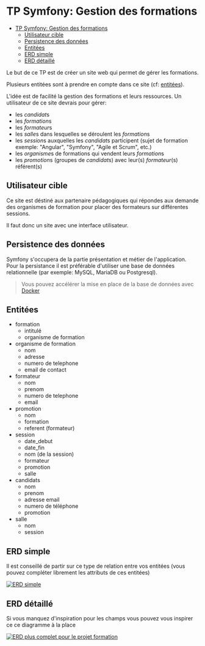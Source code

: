 # TP Symfony: Gestion des formations

- [TP Symfony: Gestion des formations](#tp-symfony-gestion-des-formations)
  - [Utilisateur cible](#utilisateur-cible)
  - [Persistence des données](#persistence-des-données)
  - [Entitées](#entitées)
  - [ERD simple](#erd-simple)
  - [ERD détaillé](#erd-détaillé)

Le but de ce TP est de créer un site web qui permet de gérer les formations.

Plusieurs entitées sont à prendre en compte dans ce site (cf: [entitées](#entitées)).

L'idée est de facilité la gestion des formations et leurs ressources.
Un utilisateur de ce site devrais pour gérer:

- les *candidat*s
- les *formation*s
- les *formateur*s
- les *salle*s dans lesquelles se déroulent les *formation*s
- les *session*s auxquelles les *candidat*s participent (sujet de formation exemple: "Angular", "Symfony", "Agile et Scrum", etc.)
- les *organisme*s de formations qui vendent leurs *formation*s
- les *promotion*s (groupes de *candidat*s) avec leur(s) *formateur*(s) référent(s)

## Utilisateur cible

Ce site est déstiné aux partenaire pédagogiques qui répondes aux demande des organismes de formation pour placer des formateurs sur différentes sessions.

Il faut donc un site avec une interface utilisateur.

## Persistence des données

Symfony s'occupera de la partie présentation et métier de l'application. Pour la persistance il est préférable d'utiliser une base de données relationnelle (par exemple: MySQL, MariaDB ou Postgresql).

> Vous pouvez accélérer la mise en place de la base de données avec [Docker](https://www.docker.com/)

## Entitées

- formation
  - intitulé
  - organisme de formation
- organisme de formation
  - nom
  - adresse
  - numero de telephone
  - email de contact
- formateur
  - nom
  - prenom
  - numero de telephone
  - email
- promotion
  - nom
  - formation
  - referent (formateur)
- session
  - date_debut
  - date_fin
  - nom (de la session)
  - formateur
  - promotion
  - salle
- candidats
  - nom
  - prenom
  - adresse email
  - numero de téléphone
  - promotion
- salle
  - nom
  - session

## ERD simple

Il est conseillé de partir sur ce type de relation entre vos entitées (vous pouvez compléter librement les attributs de ces entitées)

[![ERD simple](https://mermaid.ink/img/pako:eNpd0cFuwyAMBuBXiXxu-gC5bt11k3LlYoGbWQs4MuRQJXn3AUkrNVz5_P8WLGDFEXRA-sk4KHoTvkQ9JpbQbGvbrmvzrQMGjp66xsCkMkkkAyb8qHipcJXrNcPXZIEcolVOJ7gn7pBmLZCCRac1sacYa3HOk-XMIvEQ3t0e98qvC6ImtjxV-IHBscO0Fy_v8o6cmsrrlj2OI-Xqts3VR0NhaO1MnO8KMqE5HbiAp7wnu_yMS7k3kH7JZ16mHepfGdyym6e8Ct0cJ1Ho7jhGugDOSfpHsNAlnemJjt841PYPmqKT7g)](https://mermaid.live/edit#pako:eNpd0cFuwyAMBuBXiXxu-gC5bt11k3LlYoGbWQs4MuRQJXn3AUkrNVz5_P8WLGDFEXRA-sk4KHoTvkQ9JpbQbGvbrmvzrQMGjp66xsCkMkkkAyb8qHipcJXrNcPXZIEcolVOJ7gn7pBmLZCCRac1sacYa3HOk-XMIvEQ3t0e98qvC6ImtjxV-IHBscO0Fy_v8o6cmsrrlj2OI-Xqts3VR0NhaO1MnO8KMqE5HbiAp7wnu_yMS7k3kH7JZ16mHepfGdyym6e8Ct0cJ1Ho7jhGugDOSfpHsNAlnemJjt841PYPmqKT7g)

## ERD détaillé

Si vous manquez d'inspiration pour les champs vous pouvez vous inspirer ce ce diagramme à la place

[![ERD plus complet pour le projet formation](https://www.planttext.com/api/plantuml/svg/hLJRQkCm47tNLmnvAIou7n1AAHJQXttemdv0KAI9CrGN8yaj9V6_xzY9vKjZiopxvXcTEUVCZEIdc6H8jJL2tC6HD48w8iJA9z55Ye8os1xA3qyQgk3t1cs4Jqf7aAuqg445_ndXW9X4V2TNoI0j67AOlYe47zBH2v4e6OHNZ8cy0urSu8ELRHI54EWOy0KlVGvE0k37WDcHteAhxHu3F3oKw338XFhnaM55qM6ffQWDRY6cGAxiaZwKqb6qE2Lu-ScLJPPzwr5NsOMgcxBEsucYr05ZdBfW1Wn-bz1CqcWbcPtoBacLyaapcmRMOJ8DZl_1LXLmdbfpTSFDh-2j7-scwkFEJIPOq5_OPBU8bTvcY_hDenqSn4iqgkZr0JIJxJJkQnvi-pqa3-HoQiddRHzBNO_FepHc_R8zIwU9zQzDg6luVtPw-qgjR7kjdoQFlMsg7_ht1l_Ax7XPSnanlFlcN1Jdy_0Yjx1XYvMFk1733Jpx-tj6vJ96aOigK9gWBbpv6J4AdMeVw4RqDwbX9d-QOI9IwSQW2r5cRatnVvCKLOpA2-tqJXFOGLA23ilEBcDiV56mufMRCLAf6ecFDa8yeTFyE_u3)](https://www.planttext.com/?text=hLJRQkCm47tNLmnvAIou7n1AAHJQXttemdv0KAI9CrGN8yaj9V6_xzY9vKjZiopxvXcTEUVCZEIdc6H8jJL2tC6HD48w8iJA9z55Ye8os1xA3qyQgk3t1cs4Jqf7aAuqg445_ndXW9X4V2TNoI0j67AOlYe47zBH2v4e6OHNZ8cy0urSu8ELRHI54EWOy0KlVGvE0k37WDcHteAhxHu3F3oKw338XFhnaM55qM6ffQWDRY6cGAxiaZwKqb6qE2Lu-ScLJPPzwr5NsOMgcxBEsucYr05ZdBfW1Wn-bz1CqcWbcPtoBacLyaapcmRMOJ8DZl_1LXLmdbfpTSFDh-2j7-scwkFEJIPOq5_OPBU8bTvcY_hDenqSn4iqgkZr0JIJxJJkQnvi-pqa3-HoQiddRHzBNO_FepHc_R8zIwU9zQzDg6luVtPw-qgjR7kjdoQFlMsg7_ht1l_Ax7XPSnanlFlcN1Jdy_0Yjx1XYvMFk1733Jpx-tj6vJ96aOigK9gWBbpv6J4AdMeVw4RqDwbX9d-QOI9IwSQW2r5cRatnVvCKLOpA2-tqJXFOGLA23ilEBcDiV56mufMRCLAf6ecFDa8yeTFyE_u3)
